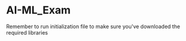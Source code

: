 # AI-ML_Exam
Remember to run initialization file to make sure you've downloaded the required libraries
